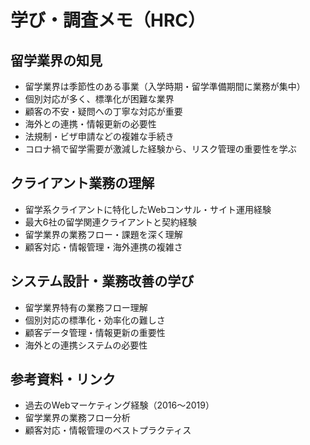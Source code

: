 # 学び・調査メモ（HRC）

## 留学業界の知見
- 留学業界は季節性のある事業（入学時期・留学準備期間に業務が集中）
- 個別対応が多く、標準化が困難な業界
- 顧客の不安・疑問への丁寧な対応が重要
- 海外との連携・情報更新の必要性
- 法規制・ビザ申請などの複雑な手続き
- コロナ禍で留学需要が激減した経験から、リスク管理の重要性を学ぶ

## クライアント業務の理解
- 留学系クライアントに特化したWebコンサル・サイト運用経験
- 最大6社の留学関連クライアントと契約経験
- 留学業界の業務フロー・課題を深く理解
- 顧客対応・情報管理・海外連携の複雑さ

## システム設計・業務改善の学び
- 留学業界特有の業務フロー理解
- 個別対応の標準化・効率化の難しさ
- 顧客データ管理・情報更新の重要性
- 海外との連携システムの必要性

## 参考資料・リンク
- 過去のWebマーケティング経験（2016〜2019）
- 留学業界の業務フロー分析
- 顧客対応・情報管理のベストプラクティス
